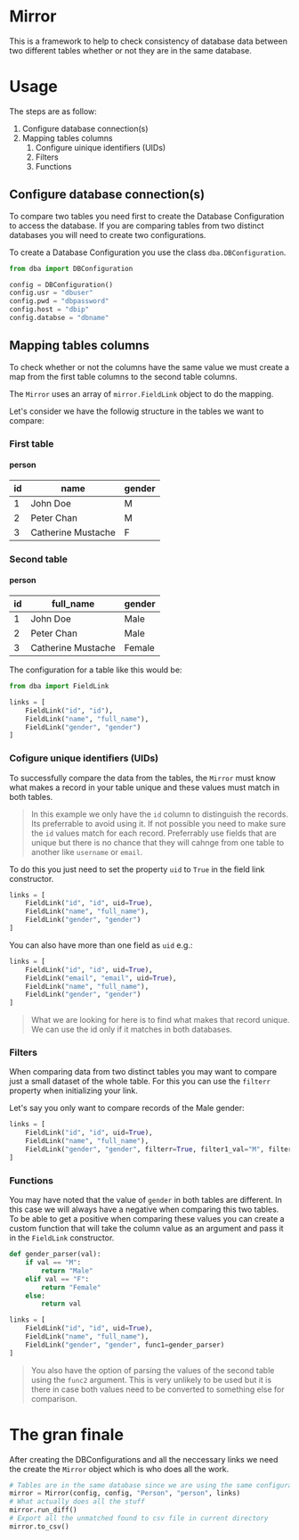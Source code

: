 # Mirror

This is a framework to help to check consistency of database data between two different tables whether or not they are in the same database.

# Usage

The steps are as follow:
1. Configure database connection(s)
2. Mapping tables columns
    1. Configure uinique identifiers (UIDs)
    2. Filters
    3. Functions


## Configure database connection(s)

To compare two tables you need first to create the Database Configuration to access the database. If you are comparing tables from two distinct databases you will need to create two configurations.

To create a Database Configuration you use the class `dba.DBConfiguration`.

```python
from dba import DBConfiguration

config = DBConfiguration()
config.usr = "dbuser"
config.pwd = "dbpassword"
config.host = "dbip"
config.databse = "dbname"
```

## Mapping tables columns

To check whether or not the columns have the same value we must create a map from the first table columns to the second table columns.

The `Mirror` uses an array of `mirror.FieldLink` object to do the mapping.

Let's consider we have the followig structure in the tables we want to compare:

### First table

#### person
id | name | gender
-- | ---- | ------
1 | John Doe | M
2 | Peter Chan | M
3 | Catherine Mustache | F

### Second table

#### person
id | full_name | gender
-- | ---- | ------
1 | John Doe | Male
2 | Peter Chan | Male
3 | Catherine Mustache | Female

The configuration for a table like this would be:

```python
from dba import FieldLink

links = [
    FieldLink("id", "id"),
    FieldLink("name", "full_name"),
    FieldLink("gender", "gender")
]
```

### Cofigure unique identifiers (UIDs)

To successfully compare the data from the tables, the `Mirror` must know what makes a record in your table unique and these values must match in both tables.
> In this example we only have the `id` column to distinguish the records. Its preferrable to avoid using it. If not possible you need to make sure the `id` values match for each record. Preferrably use fields that are unique but there is no chance that they will cahnge from one table to another like `username` or `email`.

To do this you just need to set the property `uid` to `True` in the field link constructor.

```python
links = [
    FieldLink("id", "id", uid=True),
    FieldLink("name", "full_name"),
    FieldLink("gender", "gender")
]
```

You can also have more than one field as `uid` e.g.:

```python
links = [
    FieldLink("id", "id", uid=True),
    FieldLink("email", "email", uid=True),
    FieldLink("name", "full_name"),
    FieldLink("gender", "gender")
]
```

> What we are looking for here is to find what makes that record unique. We can use the id only if it matches in both databases.

### Filters

When comparing data from two distinct tables you may want to compare just a small dataset of the whole table.
For this you can use the `filterr` property when initializing your link.

Let's say you only want to compare records of the Male gender:

```python
links = [
    FieldLink("id", "id", uid=True),
    FieldLink("name", "full_name"),
    FieldLink("gender", "gender", filterr=True, filter1_val="M", filter2_val="Male")
]
```

### Functions

You may have noted that the value of `gender` in both tables are different. In this case we will always have a negative when comparing this two tables.
To be able to get a positive when comparing these values you can create a custom function that will take the column value as an argument and pass it in the `FieldLink` constructor.

```python
def gender_parser(val):
    if val == "M":
        return "Male"
    elif val == "F":
        return "Female"
    else:
        return val

links = [
    FieldLink("id", "id", uid=True),
    FieldLink("name", "full_name"),
    FieldLink("gender", "gender", func1=gender_parser)
]
```

> You also have the option of parsing the values of the second table using the `func2` argument. This is very unlikely to be used but it is there in case both values need to be converted to something else for comparison.

# The gran finale

After creating the DBConfigurations and all the neccessary links we need the create the `Mirror` object which is who does all the work.

```python
# Tables are in the same database since we are using the same configuration.
mirror = Mirror(config, config, "Person", "person", links)
# What actually does all the stuff
mirror.run_diff()
# Export all the unmatched found to csv file in current directory
mirror.to_csv()
